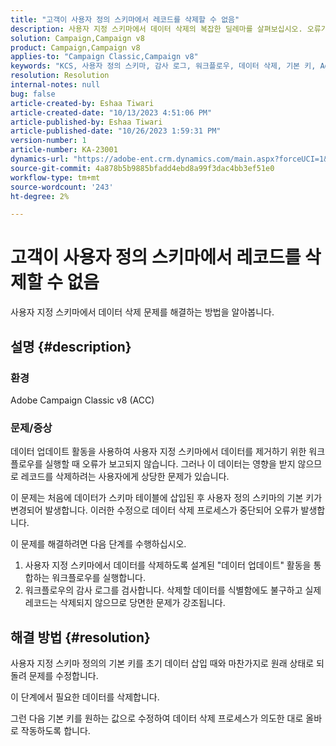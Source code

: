 ```yaml
---
title: "고객이 사용자 정의 스키마에서 레코드를 삭제할 수 없음"
description: 사용자 지정 스키마에서 데이터 삭제의 복잡한 딜레마를 살펴보십시오. 오류가 없는 실행에도 불구하고 워크플로우가 데이터를 삭제하지 못할 때 직면한 문제를 확인합니다.
solution: Campaign,Campaign v8
product: Campaign,Campaign v8
applies-to: "Campaign Classic,Campaign v8"
keywords: "KCS, 사용자 정의 스키마, 감사 로그, 워크플로우, 데이터 삭제, 기본 키, Adobe Campaign Classic v8, ACC, 문제 해결"
resolution: Resolution
internal-notes: null
bug: false
article-created-by: Eshaa Tiwari
article-created-date: "10/13/2023 4:51:06 PM"
article-published-by: Eshaa Tiwari
article-published-date: "10/26/2023 1:59:31 PM"
version-number: 1
article-number: KA-23001
dynamics-url: "https://adobe-ent.crm.dynamics.com/main.aspx?forceUCI=1&pagetype=entityrecord&etn=knowledgearticle&id=ebf9b4ad-e869-ee11-9ae7-6045bd006a22"
source-git-commit: 4a878b5b9885bfadd4ebd8a99f3dac4bb3ef51e0
workflow-type: tm+mt
source-wordcount: '243'
ht-degree: 2%

---
```


# 고객이 사용자 정의 스키마에서 레코드를 삭제할 수 없음


사용자 지정 스키마에서 데이터 삭제 문제를 해결하는 방법을 알아봅니다.

## 설명 {#description}


### 환경

Adobe Campaign Classic v8 (ACC)

### 문제/증상

데이터 업데이트 활동을 사용하여 사용자 지정 스키마에서 데이터를 제거하기 위한 워크플로우를 실행할 때 오류가 보고되지 않습니다. 그러나 이 데이터는 영향을 받지 않으므로 레코드를 삭제하려는 사용자에게 상당한 문제가 있습니다.

이 문제는 처음에 데이터가 스키마 테이블에 삽입된 후 사용자 정의 스키마의 기본 키가 변경되어 발생합니다. 이러한 수정으로 데이터 삭제 프로세스가 중단되어 오류가 발생합니다.

이 문제를 해결하려면 다음 단계를 수행하십시오.

1. 사용자 지정 스키마에서 데이터를 삭제하도록 설계된 &quot;데이터 업데이트&quot; 활동을 통합하는 워크플로우를 실행합니다.
2. 워크플로우의 감사 로그를 검사합니다. 삭제할 데이터를 식별함에도 불구하고 실제 레코드는 삭제되지 않으므로 당면한 문제가 강조됩니다.



## 해결 방법 {#resolution}


사용자 지정 스키마 정의의 기본 키를 초기 데이터 삽입 때와 마찬가지로 원래 상태로 되돌려 문제를 수정합니다.

이 단계에서 필요한 데이터를 삭제합니다.

그런 다음 기본 키를 원하는 값으로 수정하여 데이터 삭제 프로세스가 의도한 대로 올바로 작동하도록 합니다.
